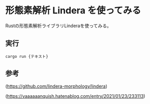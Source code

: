 # 形態素解析 Lindera を使ってみる

Rustの形態素解析ライブラリLinderaを使ってみる。

## 実行

`cargo run {テキスト}`

## 参考

(<https://github.com/lindera-morphology/lindera>)

(<https://vaaaaaanquish.hatenablog.com/entry/2021/01/23/233113>)